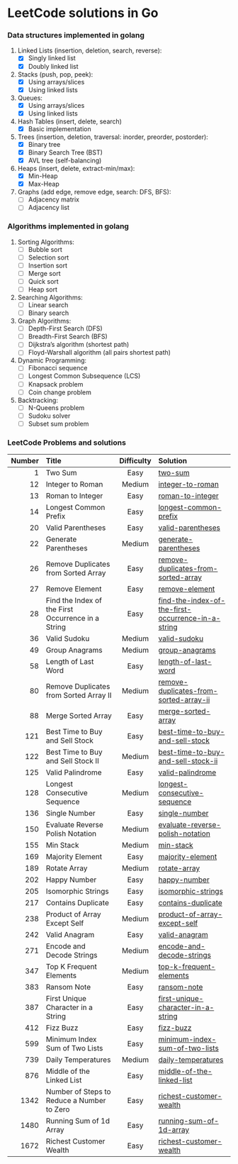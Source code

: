 # LeetCode solutions in Go

### Data structures implemented in golang

1. Linked Lists (insertion, deletion, search, reverse):
    - [x] Singly linked list
    - [x] Doubly linked list
2. Stacks (push, pop, peek):
    - [x] Using arrays/slices
    - [x] Using linked lists
3. Queues:
    - [x] Using arrays/slices
    - [x] Using linked lists
4. Hash Tables (insert, delete, search)
    - [x] Basic implementation
5. Trees (insertion, deletion, traversal: inorder, preorder, postorder):
    - [x] Binary tree
    - [x] Binary Search Tree (BST)
    - [x] AVL tree (self-balancing)
6. Heaps (insert, delete, extract-min/max):
    - [x] Min-Heap
    - [x] Max-Heap
7. Graphs (add edge, remove edge, search: DFS, BFS):
    - [ ] Adjacency matrix
    - [ ] Adjacency list

### Algorithms implemented in golang

1. Sorting Algorithms:
    - [ ] Bubble sort
    - [ ] Selection sort
    - [ ] Insertion sort
    - [ ] Merge sort
    - [ ] Quick sort
    - [ ] Heap sort
2. Searching Algorithms:
    - [ ] Linear search
    - [ ] Binary search
3. Graph Algorithms:
    - [ ] Depth-First Search (DFS)
    - [ ] Breadth-First Search (BFS)
    - [ ] Dijkstra’s algorithm (shortest path)
    - [ ] Floyd-Warshall algorithm (all pairs shortest path)
4. Dynamic Programming:
    - [ ] Fibonacci sequence
    - [ ] Longest Common Subsequence (LCS)
    - [ ] Knapsack problem
    - [ ] Coin change problem
5. Backtracking:
    - [ ] N-Queens problem
    - [ ] Sudoku solver
    - [ ] Subset sum problem

### LeetCode Problems and solutions

| Number | Title                                              | Difficulty | Solution                                                                                                                    |
|-------:|:---------------------------------------------------|:----------:|:----------------------------------------------------------------------------------------------------------------------------|
|      1 | Two Sum                                            |    Easy    | [two-sum](leetcode-solutions/two-sum)                                                                                       |
|     12 | Integer to Roman                                   |   Medium   | [integer-to-roman](leetcode-solutions/integer-to-roman)                                                                     |
|     13 | Roman to Integer                                   |    Easy    | [roman-to-integer](leetcode-solutions/roman-to-integer)                                                                     |
|     14 | Longest Common Prefix                              |    Easy    | [longest-common-prefix](leetcode-solutions/longest-common-prefix)                                                           |
|     20 | Valid Parentheses                                  |    Easy    | [valid-parentheses](leetcode-solutions/valid-parentheses)                                                                   |
|     22 | Generate Parentheses                               |   Medium   | [generate-parentheses](leetcode-solutions/generate-parentheses)                                                             |
|     26 | Remove Duplicates from Sorted Array                |    Easy    | [remove-duplicates-from-sorted-array](leetcode-solutions/remove-duplicates-from-sorted-array)                               |
|     27 | Remove Element                                     |    Easy    | [remove-element](leetcode-solutions/remove-element)                                                                         |
|     28 | Find the Index of the First Occurrence in a String |    Easy    | [find-the-index-of-the-first-occurrence-in-a-string](leetcode-solutions/find-the-index-of-the-first-occurrence-in-a-string) |
|     36 | Valid Sudoku                                       |   Medium   | [valid-sudoku](leetcode-solutions/valid-sudoku)                                                                             |
|     49 | Group Anagrams                                     |   Medium   | [group-anagrams](leetcode-solutions/group-anagrams)                                                                         |
|     58 | Length of Last Word                                |    Easy    | [length-of-last-word](leetcode-solutions/length-of-last-word)                                                               |
|     80 | Remove Duplicates from Sorted Array II             |   Medium   | [remove-duplicates-from-sorted-array-ii](leetcode-solutions/remove-duplicates-from-sorted-array-ii)                         |
|     88 | Merge Sorted Array                                 |    Easy    | [merge-sorted-array](leetcode-solutions/merge-sorted-array)                                                                 |
|    121 | Best Time to Buy and Sell Stock                    |    Easy    | [best-time-to-buy-and-sell-stock](leetcode-solutions/best-time-to-buy-and-sell-stock)                                       |
|    122 | Best Time to Buy and Sell Stock II                 |   Medium   | [best-time-to-buy-and-sell-stock-ii](leetcode-solutions/best-time-to-buy-and-sell-stock-ii)                                 |
|    125 | Valid Palindrome                                   |    Easy    | [valid-palindrome](leetcode-solutions/valid-palindrome)                                                                     |
|    128 | Longest Consecutive Sequence                       |   Medium   | [longest-consecutive-sequence](leetcode-solutions/longest-consecutive-sequence)                                             |
|    136 | Single Number                                      |    Easy    | [single-number](leetcode-solutions/single-number)                                                                           |
|    150 | Evaluate Reverse Polish Notation                   |   Medium   | [evaluate-reverse-polish-notation](leetcode-solutions/evaluate-reverse-polish-notation)                                     |
|    155 | Min Stack                                          |   Medium   | [min-stack](leetcode-solutions/min-stack)                                                                                   |
|    169 | Majority Element                                   |    Easy    | [majority-element](leetcode-solutions/majority-element)                                                                     |
|    189 | Rotate Array                                       |   Medium   | [rotate-array](leetcode-solutions/rotate-array)                                                                             |
|    202 | Happy Number                                       |    Easy    | [happy-number](leetcode-solutions/happy-number)                                                                             |
|    205 | Isomorphic Strings                                 |    Easy    | [isomorphic-strings](leetcode-solutions/isomorphic-strings)                                                                 |
|    217 | Contains Duplicate                                 |    Easy    | [contains-duplicate](leetcode-solutions/contains-duplicate)                                                                 |
|    238 | Product of Array Except Self                       |   Medium   | [product-of-array-except-self](leetcode-solutions/product-of-array-except-self)                                             |
|    242 | Valid Anagram                                      |    Easy    | [valid-anagram](leetcode-solutions/valid-anagram)                                                                           |
|    271 | Encode and Decode Strings                          |   Medium   | [encode-and-decode-strings](leetcode-solutions/encode-and-decode-strings)                                                   |
|    347 | Top K Frequent Elements                            |   Medium   | [top-k-frequent-elements](leetcode-solutions/top-k-frequent-elements)                                                       |
|    383 | Ransom Note                                        |    Easy    | [ransom-note](leetcode-solutions/ransom-note)                                                                               |
|    387 | First Unique Character in a String                 |    Easy    | [first-unique-character-in-a-string](leetcode-solutions/first-unique-character-in-a-string)                                 |
|    412 | Fizz Buzz                                          |    Easy    | [fizz-buzz](leetcode-solutions/fizz-buzz)                                                                                   |
|    599 | Minimum Index Sum of Two Lists                     |    Easy    | [minimum-index-sum-of-two-lists](leetcode-solutions/minimum-index-sum-of-two-lists)                                         |
|    739 | Daily Temperatures                                 |   Medium   | [daily-temperatures](leetcode-solutions/daily-temperatures)                                                                 |
|    876 | Middle of the Linked List                          |    Easy    | [middle-of-the-linked-list](leetcode-solutions/middle-of-the-linked-list)                                                   |
|   1342 | Number of Steps to Reduce a Number to Zero         |    Easy    | [richest-customer-wealth](leetcode-solutions/richest-customer-wealth)                                                       |
|   1480 | Running Sum of 1d Array                            |    Easy    | [running-sum-of-1d-array](leetcode-solutions/running-sum-of-1d-array)                                                       |
|   1672 | Richest Customer Wealth                            |    Easy    | [richest-customer-wealth](leetcode-solutions/richest-customer-wealth)                                                       |
